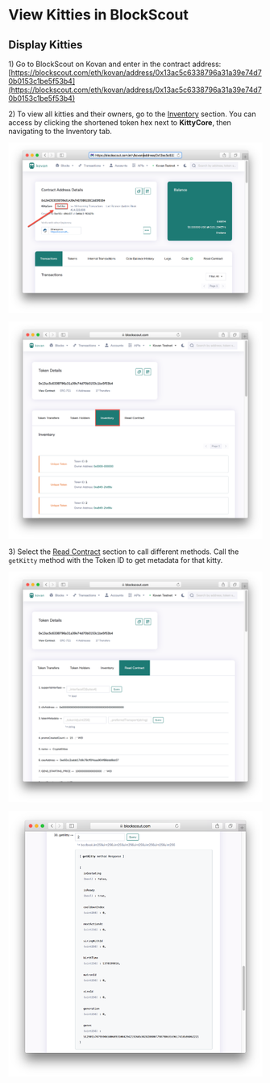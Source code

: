 # View Kitties in BlockScout

## Display Kitties

1\) Go to BlockScout on Kovan and enter in the contract address:  
[https://blockscout.com/eth/kovan/address/0x13ac5c6338796a31a39e74d70b0153c1be5f53b4](https://blockscout.com/eth/kovan/address/0x13ac5c6338796a31a39e74d70b0153c1be5f53b4)

2\) To view all kitties and their owners, go to the [Inventory](https://blockscout.com/eth/kovan/tokens/0x13ac5c6338796a31a39e74d70b0153c1be5f53b4/inventory) section. You can access by clicking the shortened token hex next to **KittyCore**, then navigating to the Inventory tab.

![Click on 0x13ac to access the token attributes](../../.gitbook/assets/crytpo_kitties_1.png)

![Inventory Tab shows each unique kitties token including Token ID and Owner Address.](../../.gitbook/assets/inventory.png)

3\) Select the [Read Contract](https://blockscout.com/eth/kovan/tokens/0x13ac5c6338796a31a39e74d70b0153c1be5f53b4/read_contract)  section to call different methods. Call the `getKitty` method with the Token ID to get metadata for that kitty.

![Read Contract tab displays contract methods and allows for queries](../../.gitbook/assets/readcontract2.png)

![Enter the token ID in the getKitty method to display metadata](../../.gitbook/assets/getkitty2.png)

